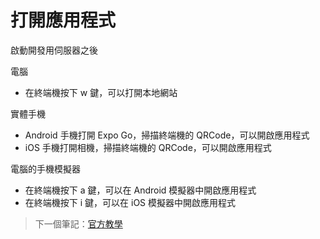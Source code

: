# 打開應用程式

啟動開發用伺服器之後

電腦

* 在終端機按下 w 鍵，可以打開本地網站

實體手機

* Android 手機打開 Expo Go，掃描終端機的 QRCode，可以開啟應用程式
* iOS 手機打開相機，掃描終端機的 QRCode，可以開啟應用程式

電腦的手機模擬器

* 在終端機按下 a 鍵，可以在 Android 模擬器中開啟應用程式
* 在終端機按下 i 鍵，可以在 iOS 模擬器中開啟應用程式

> 下一個筆記：[官方教學](/notes/04-tutorial.md)